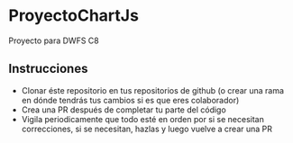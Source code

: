 # ProyectoChartJs
 Proyecto para DWFS C8
 
## Instrucciones
- Clonar éste repositorio en tus repositorios de github (o crear una rama en dónde tendrás tus cambios si es que eres colaborador)
- Crea una PR después de completar tu parte del código
- Vigila periodicamente que todo esté en orden por si se necesitan correcciones, si se necesitan, hazlas y luego vuelve a crear una PR
